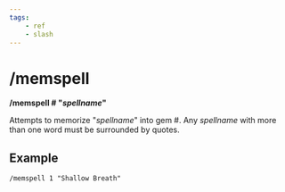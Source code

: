 ```yaml
---
tags:
    - ref
    - slash
---
```

# /memspell

**/memspell \# "**_**spellname**_**"**

Attempts to memorize "_spellname_" into gem \#. Any _spellname_ with more than one word must be surrounded by quotes.

## Example

`/memspell 1 "Shallow Breath"`

